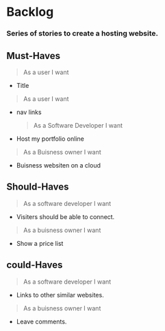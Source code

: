 # Backlog

### Series of stories to create a hosting website.

## Must-Haves

> As a user I want

- Title

> As a user I want

- nav links
  > As a Software Developer I want
- Host my portfolio online

> As a Buisness owner I want

- Buisness websiten on a cloud

## Should-Haves

> As a software developer I want

- Visiters should be able to connect.

> As a buisness owner I want

- Show a price list

## could-Haves

> As a software developer I want

- Links to other similar websites.

> As a buisness owner I want

- Leave comments.
